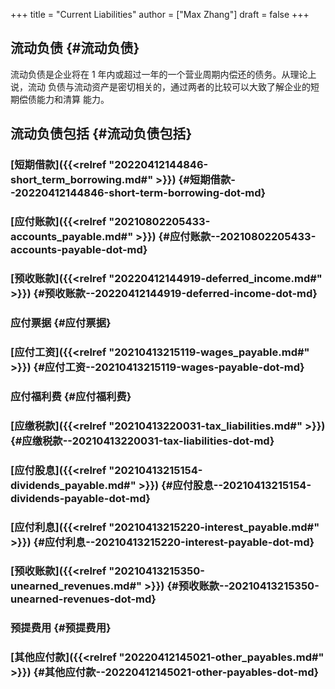 +++
title = "Current Liabilities"
author = ["Max Zhang"]
draft = false
+++

## 流动负债 {#流动负债}

流动负债是企业将在 1 年内或超过一年的一个营业周期内偿还的债务。从理论上说，流动
负债与流动资产是密切相关的，通过两者的比较可以大致了解企业的短期偿债能力和清算
能力。


## 流动负债包括 {#流动负债包括}


### [短期借款]({{<relref "20220412144846-short_term_borrowing.md#" >}}) {#短期借款--20220412144846-short-term-borrowing-dot-md}


### [应付账款]({{<relref "20210802205433-accounts_payable.md#" >}}) {#应付账款--20210802205433-accounts-payable-dot-md}


### [预收账款]({{<relref "20220412144919-deferred_income.md#" >}}) {#预收账款--20220412144919-deferred-income-dot-md}


### 应付票据 {#应付票据}


### [应付工资]({{<relref "20210413215119-wages_payable.md#" >}}) {#应付工资--20210413215119-wages-payable-dot-md}


### 应付福利费 {#应付福利费}


### [应缴税款]({{<relref "20210413220031-tax_liabilities.md#" >}}) {#应缴税款--20210413220031-tax-liabilities-dot-md}


### [应付股息]({{<relref "20210413215154-dividends_payable.md#" >}}) {#应付股息--20210413215154-dividends-payable-dot-md}


### [应付利息]({{<relref "20210413215220-interest_payable.md#" >}}) {#应付利息--20210413215220-interest-payable-dot-md}


### [预收账款]({{<relref "20210413215350-unearned_revenues.md#" >}}) {#预收账款--20210413215350-unearned-revenues-dot-md}


### 预提费用 {#预提费用}


### [其他应付款]({{<relref "20220412145021-other_payables.md#" >}}) {#其他应付款--20220412145021-other-payables-dot-md}